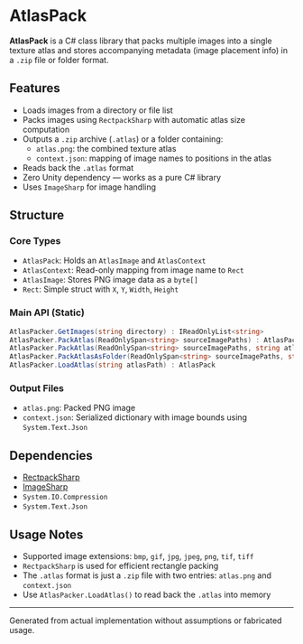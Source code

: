 # AtlasPack

**AtlasPack** is a C# class library that packs multiple images into a single texture atlas and stores accompanying metadata (image placement info) in a `.zip` file or folder format.

## Features

- Loads images from a directory or file list
- Packs images using `RectpackSharp` with automatic atlas size computation
- Outputs a `.zip` archive (`.atlas`) or a folder containing:
  - `atlas.png`: the combined texture atlas
  - `context.json`: mapping of image names to positions in the atlas
- Reads back the `.atlas` format
- Zero Unity dependency — works as a pure C# library
- Uses `ImageSharp` for image handling

## Structure

### Core Types

- `AtlasPack`: Holds an `AtlasImage` and `AtlasContext`
- `AtlasContext`: Read-only mapping from image name to `Rect`
- `AtlasImage`: Stores PNG image data as a `byte[]`
- `Rect`: Simple struct with `X`, `Y`, `Width`, `Height`

### Main API (Static)

```csharp
AtlasPacker.GetImages(string directory) : IReadOnlyList<string>
AtlasPacker.PackAtlas(ReadOnlySpan<string> sourceImagePaths) : AtlasPack?
AtlasPacker.PackAtlas(ReadOnlySpan<string> sourceImagePaths, string atlasPath) : void
AtlasPacker.PackAtlasAsFolder(ReadOnlySpan<string> sourceImagePaths, string folderPath) : void
AtlasPacker.LoadAtlas(string atlasPath) : AtlasPack
```

### Output Files

- `atlas.png`: Packed PNG image
- `context.json`: Serialized dictionary with image bounds using `System.Text.Json`

## Dependencies

- [RectpackSharp](https://github.com/TeamHypersomnia/RectpackSharp)
- [ImageSharp](https://github.com/SixLabors/ImageSharp)
- `System.IO.Compression`
- `System.Text.Json`

## Usage Notes

- Supported image extensions: `bmp`, `gif`, `jpg`, `jpeg`, `png`, `tif`, `tiff`
- `RectpackSharp` is used for efficient rectangle packing
- The `.atlas` format is just a `.zip` file with two entries: `atlas.png` and `context.json`
- Use `AtlasPacker.LoadAtlas()` to read back the `.atlas` into memory

---

Generated from actual implementation without assumptions or fabricated usage.
